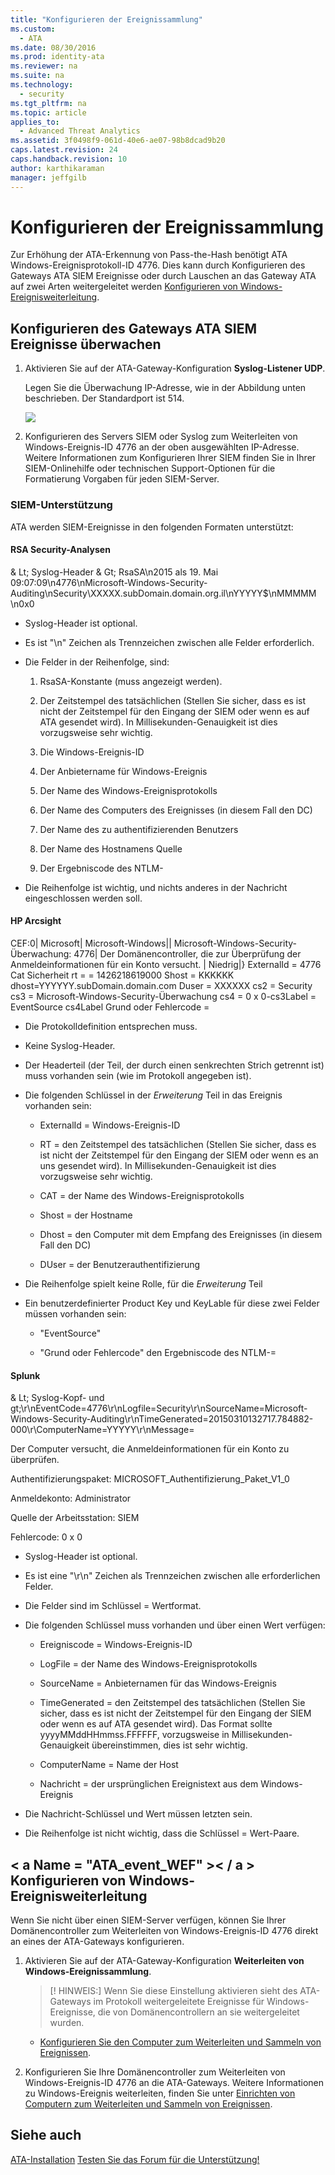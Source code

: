 ```yaml
---
title: "Konfigurieren der Ereignissammlung"
ms.custom: 
  - ATA
ms.date: 08/30/2016
ms.prod: identity-ata
ms.reviewer: na
ms.suite: na
ms.technology: 
  - security
ms.tgt_pltfrm: na
ms.topic: article
applies_to: 
  - Advanced Threat Analytics
ms.assetid: 3f0498f9-061d-40e6-ae07-98b8dcad9b20
caps.latest.revision: 24
caps.handback.revision: 10
author: karthikaraman
manager: jeffgilb
---
```

# Konfigurieren der Ereignissammlung
Zur Erhöhung der ATA-Erkennung von Pass-the-Hash benötigt ATA Windows-Ereignisprotokoll-ID 4776. Dies kann durch Konfigurieren des Gateways ATA SIEM Ereignisse oder durch Lauschen an das Gateway ATA auf zwei Arten weitergeleitet werden [Konfigurieren von Windows-Ereignisweiterleitung](#ATA_event_WEF).


## Konfigurieren des Gateways ATA SIEM Ereignisse überwachen

1. Aktivieren Sie auf der ATA-Gateway-Konfiguration **Syslog-Listener UDP**.

    Legen Sie die Überwachung IP-Adresse, wie in der Abbildung unten beschrieben. Der Standardport ist 514.

    ![](/Image/ATA+enable+siem+forward+events.png)

2. Konfigurieren des Servers SIEM oder Syslog zum Weiterleiten von Windows-Ereignis-ID 4776 an der oben ausgewählten IP-Adresse. Weitere Informationen zum Konfigurieren Ihrer SIEM finden Sie in Ihrer SIEM-Onlinehilfe oder technischen Support-Optionen für die Formatierung Vorgaben für jeden SIEM-Server.


### SIEM-Unterstützung

ATA werden SIEM-Ereignisse in den folgenden Formaten unterstützt:


#### RSA Security-Analysen

& Lt; Syslog-Header & Gt; RsaSA\n2015 als 19. Mai 09:07:09\n4776\nMicrosoft-Windows-Security-Auditing\nSecurity\XXXXX.subDomain.domain.org.il\nYYYYY$\nMMMMM \n0x0


- Syslog-Header ist optional.

- Es ist "\n" Zeichen als Trennzeichen zwischen alle Felder erforderlich.

- Die Felder in der Reihenfolge, sind:
    
    1. RsaSA-Konstante (muss angezeigt werden).

    2. Der Zeitstempel des tatsächlichen (Stellen Sie sicher, dass es ist nicht der Zeitstempel für den Eingang der SIEM oder wenn es auf ATA gesendet wird). In Millisekunden-Genauigkeit ist dies vorzugsweise sehr wichtig.

    3. Die Windows-Ereignis-ID

    4. Der Anbietername für Windows-Ereignis

    5. Der Name des Windows-Ereignisprotokolls

    6. Der Name des Computers des Ereignisses (in diesem Fall den DC)

    7. Der Name des zu authentifizierenden Benutzers

    8. Der Name des Hostnamens Quelle

    9. Der Ergebniscode des NTLM-

- Die Reihenfolge ist wichtig, und nichts anderes in der Nachricht eingeschlossen werden soll.


#### HP Arcsight

CEF:0| Microsoft| Microsoft-Windows|| Microsoft-Windows-Security-Überwachung: 4776| Der Domänencontroller, die zur Überprüfung der Anmeldeinformationen für ein Konto versucht. | Niedrig|} ExternalId = 4776 Cat Sicherheit rt = = 1426218619000 Shost = KKKKKK dhost=YYYYYY.subDomain.domain.com Duser = XXXXXX cs2 = Security cs3 = Microsoft-Windows-Security-Überwachung cs4 = 0 x 0-cs3Label = EventSource cs4Label Grund oder Fehlercode =


- Die Protokolldefinition entsprechen muss.

- Keine Syslog-Header.

- Der Headerteil (der Teil, der durch einen senkrechten Strich getrennt ist) muss vorhanden sein (wie im Protokoll angegeben ist).

- Die folgenden Schlüssel in der _Erweiterung_ Teil in das Ereignis vorhanden sein:
    
    - ExternalId = Windows-Ereignis-ID

    - RT = den Zeitstempel des tatsächlichen (Stellen Sie sicher, dass es ist nicht der Zeitstempel für den Eingang der SIEM oder wenn es an uns gesendet wird). In Millisekunden-Genauigkeit ist dies vorzugsweise sehr wichtig.

    - CAT = der Name des Windows-Ereignisprotokolls

    - Shost = der Hostname

    - Dhost = den Computer mit dem Empfang des Ereignisses (in diesem Fall den DC)

    - DUser = der Benutzerauthentifizierung

- Die Reihenfolge spielt keine Rolle, für die _Erweiterung_ Teil

- Ein benutzerdefinierter Product Key und KeyLable für diese zwei Felder müssen vorhanden sein:
    
    - "EventSource"

    - "Grund oder Fehlercode" den Ergebniscode des NTLM-=


#### Splunk

& Lt; Syslog-Kopf- und gt;\r\nEventCode=4776\r\nLogfile=Security\r\nSourceName=Microsoft-Windows-Security-Auditing\r\nTimeGenerated=20150310132717.784882-000\r\ComputerName=YYYYY\r\nMessage=

Der Computer versucht, die Anmeldeinformationen für ein Konto zu überprüfen.

Authentifizierungspaket: MICROSOFT_Authentifizierung_Paket_V1_0

Anmeldekonto: Administrator

Quelle der Arbeitsstation: SIEM

Fehlercode: 0 x 0


- Syslog-Header ist optional.

- Es ist eine "\r\n" Zeichen als Trennzeichen zwischen alle erforderlichen Felder.

- Die Felder sind im Schlüssel = Wertformat.

- Die folgenden Schlüssel muss vorhanden und über einen Wert verfügen:
    
    - Ereigniscode = Windows-Ereignis-ID

    - LogFile = der Name des Windows-Ereignisprotokolls

    - SourceName = Anbieternamen für das Windows-Ereignis

    - TimeGenerated = den Zeitstempel des tatsächlichen (Stellen Sie sicher, dass es ist nicht der Zeitstempel für den Eingang der SIEM oder wenn es auf ATA gesendet wird). Das Format sollte yyyyMMddHHmmss.FFFFFF, vorzugsweise in Millisekunden-Genauigkeit übereinstimmen, dies ist sehr wichtig.

    - ComputerName = Name der Host

    - Nachricht = der ursprünglichen Ereignistext aus dem Windows-Ereignis

- Die Nachricht-Schlüssel und Wert müssen letzten sein.

- Die Reihenfolge ist nicht wichtig, dass die Schlüssel = Wert-Paare.


## < a Name = "ATA_event_WEF" >< / a > Konfigurieren von Windows-Ereignisweiterleitung

Wenn Sie nicht über einen SIEM-Server verfügen, können Sie Ihrer Domänencontroller zum Weiterleiten von Windows-Ereignis-ID 4776 direkt an eines der ATA-Gateways konfigurieren.


1. Aktivieren Sie auf der ATA-Gateway-Konfiguration **Weiterleiten von Windows-Ereignissammlung**.

    > [! HINWEIS:]
    > Wenn Sie diese Einstellung aktivieren sieht des ATA-Gateways im Protokoll weitergeleitete Ereignisse für Windows-Ereignisse, die von Domänencontrollern an sie weitergeleitet wurden.
    
    - [Konfigurieren Sie den Computer zum Weiterleiten und Sammeln von Ereignissen](https://technet.microsoft.com/en-us/library/cc748890).

2. Konfigurieren Sie Ihre Domänencontroller zum Weiterleiten von Windows-Ereignis-ID 4776 an die ATA-Gateways. Weitere Informationen zu Windows-Ereignis weiterleiten, finden Sie unter [Einrichten von Computern zum Weiterleiten und Sammeln von Ereignissen](https://technet.microsoft.com/en-us/library/cc748890).


## Siehe auch

[ATA-Installation](/Topic/ATA+Installation.md)
[Testen Sie das Forum für die Unterstützung!](https://social.technet.microsoft.com/Forums/security/en-US/home?forum=mata)





